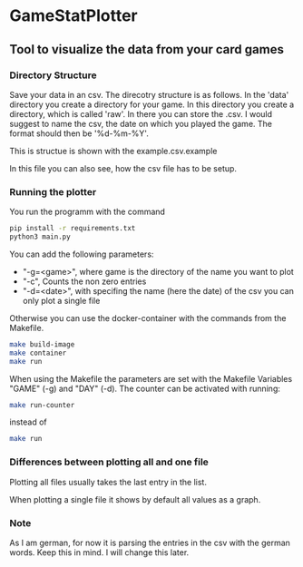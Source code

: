 # GameStatPlotter
## Tool to visualize the data from your card games

### Directory Structure
Save your data in an csv. 
The direcotry structure is as follows.
In the 'data' directory you create a directory for your game.
In this directory you create a directory, which is called 'raw'.
In there you can store the .csv. I would suggest to name the csv, the date on which you played the game.
The format should then be '%d-%m-%Y'.

This is structue is shown with the example.csv.example

In this file you can also see, how the csv file has to be setup.

### Running the plotter
You run the programm with the command 

```bash
pip install -r requirements.txt
python3 main.py
```

You can add the following parameters:
* "-g=\<game\>", where game is the directory of the name you want to plot
* "-c", Counts the non zero entries
* "-d=\<date\>", with specifing the name (here the date) of the csv you can only plot a single file

Otherwise you can use the docker-container with the commands from the Makefile.

````bash
make build-image
make container
make run
````

When using the Makefile the parameters are set with the Makefile Variables "GAME" (-g) and "DAY" (-d).
The counter can be activated with running:

```bash
make run-counter
```

instead of

```bash
make run
```

### Differences between plotting all and one file
Plotting all files usually takes the last entry in the list.

When plotting a single file it shows by default all values as a graph.

### Note
As I am german, for now it is parsing the entries in the csv with the german words. Keep this in mind. I will change this later.   

